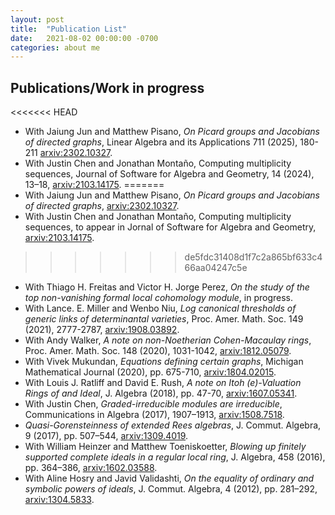 ```yaml
---
layout: post
title:  "Publication List"
date:   2021-08-02 00:00:00 -0700
categories: about me
---
```

## Publications/Work in progress
<<<<<<< HEAD
* With Jaiung Jun and Matthew Pisano, *On Picard groups and Jacobians of directed graphs*, 
Linear Algebra and its Applications 711 (2025), 180-211 [arxiv:2302.10327](https://arxiv.org/abs/2302.10327).
* With Justin Chen and Jonathan Montaño, Computing multiplicity sequences, Journal of Software for Algebra and Geometry, 14 (2024), 13–18, [arxiv:2103.14175](https://arxiv.org/abs/2103.14175).
=======
* With Jaiung Jun and Matthew Pisano, *On Picard groups and Jacobians of directed graphs*, [arxiv:2302.10327](https://arxiv.org/abs/2302.10327).
* With Justin Chen and Jonathan Montaño, Computing multiplicity sequences, to appear in Jornal of Software for Algebra and Geometry, [arxiv:2103.14175](https://arxiv.org/abs/2103.14175).
>>>>>>> de5fdc31408d1f7c2a865bf633c466aa04247c5e
* With Thiago H. Freitas and Victor H. Jorge Perez, *On the study of the top non-vanishing formal local cohomology module*, in progress.
* With Lance. E. Miller and Wenbo Niu, *Log canonical thresholds of generic links of determinantal varieties*, Proc. Amer. Math. Soc. 149 (2021), 2777-2787, [arxiv:1908.03892](https://www.arxiv.com/abs/1908.03892).
* With Andy Walker, *A note on non-Noetherian Cohen-Macaulay rings*, Proc. Amer. Math. Soc.  148 (2020), 1031-1042, [arxiv:1812.05079](https://www.arxiv.com/abs/1812.05079). 
* With Vivek Mukundan, *Equations defining certain graphs*, Michigan Mathematical Journal (2020), pp. 675-710, [arxiv:1804.02015](https://www.arxiv.com/abs/1804.02015).
* With Louis J. Ratliff and David E. Rush, *A note on Itoh (e)-Valuation Rings of and Ideal*, J. Algebra (2018), pp. 47-70, [arxiv:1607.05341](https://www.arxiv.com/abs/1607.05341).
* With Justin Chen, *Graded-irreducible modules are irreducible*, Communications in Algebra (2017), 1907–1913, [arxiv:1508.7518](https://www.arxiv.com/abs/1508.7518).
* *Quasi-Gorensteinness of extended Rees algebras*, J. Commut. Algebra, 9 (2017), pp. 507–544, [arxiv:1309.4019](https://www.arxiv.com/abs/1309.4019).
* With William Heinzer and Matthew Toeniskoetter, *Blowing up finitely supported complete ideals in a regular local ring*,  J. Algebra, 458 (2016), pp. 364–386, [arxiv:1602.03588](https://www.arxiv.com/abs/1602.03588). 
* With Aline Hosry and Javid Validashti, *On the equality of ordinary and symbolic powers of ideals*, J. Commut. Algebra, 4 (2012), pp. 281–292,  [arxiv:1304.5833](https://www.arxiv.com/abs/1304.5833).

<!-- Check out the [Jekyll docs][jekyll-docs] for more info on how to get the most out of Jekyll. File all bugs/feature requests at [Jekyll’s GitHub repo][jekyll-gh]. If you have questions, you can ask them on [Jekyll Talk][jekyll-talk].

[jekyll-docs]: https://jekyllrb.com/docs/home
[jekyll-gh]:   https://github.com/jekyll/jekyll
[jekyll-talk]: https://talk.jekyllrb.com/ -->

